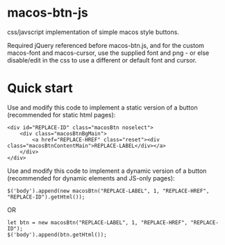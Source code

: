 # macos-btn-js
css/javscript implementation of simple macos style buttons.

Required jQuery referenced before macos-btn.js, and for the custom macos-font and macos-cursor, use the supplied font and png - or else disable/edit in the css to use a different or default font and cursor.

# Quick start
Use and modify this code to implement a static version of a button (recommended for static html pages):
```
<div id="REPLACE-ID" class="macosBtn noselect">
	<div class="macosBtnBgMain">
		<a href="REPLACE-HREF" class="reset"><div class="macosBtnContentMain">REPLACE-LABEL</div></a>
	</div>
</div>
```
Use and modify this code to implement a dynamic version of a button (recommended for dynamic elements and JS-only pages):
```
$('body').append(new macosBtn("REPLACE-LABEL", 1, "REPLACE-HREF", "REPLACE-ID").getHtml());
```
OR
```
let btn = new macosBtn("REPLACE-LABEL", 1, "REPLACE-HREF", "REPLACE-ID");
$('body').append(btn.getHtml());
```
